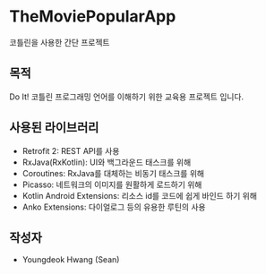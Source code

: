 # TheMoviePopularApp
코틀린을 사용한 간단 프로젝트

## 목적
Do It! 코틀린 프로그래밍 언어를 이해하기 위한 교육용 프로젝트 입니다. 

## 사용된 라이브러리
 - Retrofit 2: REST API를 사용
 - RxJava(RxKotlin): UI와 백그라운드 태스크를 위해 
 - Coroutines: RxJava를 대체하는 비동기 태스크를 위해
 - Picasso: 네트워크의 이미지를 원활하게 로드하기 위해 
 - Kotlin Android Extensions: 리소스 id를 코드에 쉽게 바인드 하기 위해
 - Anko Extensions: 다이얼로그 등의 유용한 루틴의 사용
 
## 작성자
 - Youngdeok Hwang (Sean) 
